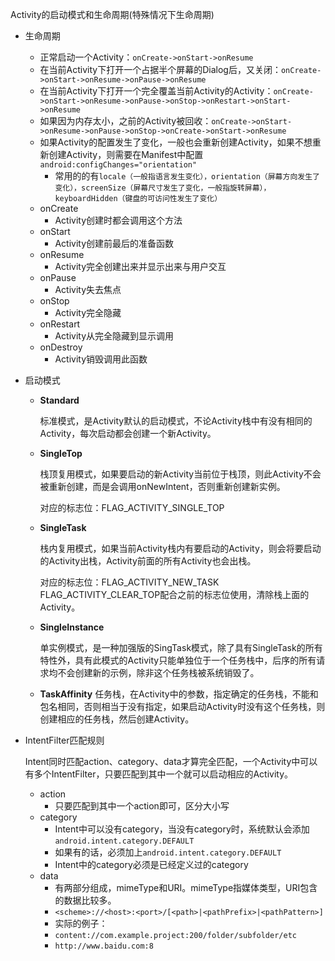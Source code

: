 Activity的启动模式和生命周期(特殊情况下生命周期)

- 生命周期

    - 正常启动一个Activity：`onCreate->onStart->onResume`
    - 在当前Activity下打开一个占据半个屏幕的Dialog后，又关闭：`onCreate->onStart->onResume->onPause->onResume`
    - 在当前Activity下打开一个完全覆盖当前Activity的Activity：`onCreate->onStart->onResume->onPause->onStop->onRestart->onStart->onResume`
    - 如果因为内存太小，之前的Activity被回收：`onCreate->onStart->onResume->onPause->onStop->onCreate->onStart->onResume`
    - 如果Activity的配置发生了变化，一般也会重新创建Activity，如果不想重新创建Activity，则需要在Manifest中配置`android:configChanges="orientation"`
        - 常用的的有`locale（一般指语言发生变化），orientation（屏幕方向发生了变化），screenSize（屏幕尺寸发生了变化，一般指旋转屏幕），keyboardHidden（键盘的可访问性发生了变化）`
    - onCreate
        - Activity创建时都会调用这个方法
    - onStart
        - Activity创建前最后的准备函数
    - onResume
        - Activity完全创建出来并显示出来与用户交互
    - onPause
        - Activity失去焦点
    - onStop
        - Activity完全隐藏
    - onRestart
        - Activity从完全隐藏到显示调用
    - onDestroy
        - Activity销毁调用此函数

- 启动模式

    - **Standard**

        标准模式，是Activity默认的启动模式，不论Activity栈中有没有相同的Activity，每次启动都会创建一个新Activity。

    - **SingleTop**

        栈顶复用模式，如果要启动的新Activity当前位于栈顶，则此Activity不会被重新创建，而是会调用onNewIntent，否则重新创建新实例。

        对应的标志位：FLAG_ACTIVITY_SINGLE_TOP

    - **SingleTask**

        栈内复用模式，如果当前Activity栈内有要启动的Activity，则会将要启动的Activity出栈，Activity前面的所有Activity也会出栈。

        对应的标志位：FLAG_ACTIVITY_NEW_TASK		FLAG_ACTIVITY_CLEAR_TOP配合之前的标志位使用，清除栈上面的Activity。
    
    - **SingleInstance**
    
        单实例模式，是一种加强版的SingTask模式，除了具有SingleTask的所有特性外，具有此模式的Activity只能单独位于一个任务栈中，后序的所有请求均不会创建新的示例，除非这个任务栈被系统销毁了。
        
    - **TaskAffinity**					任务栈，在Activity中的参数，指定确定的任务栈，不能和包名相同，否则相当于没有指定，如果启动Activity时没有这个任务栈，则创建相应的任务栈，然后创建Activity。
    
- IntentFilter匹配规则

    Intent同时匹配action、category、data才算完全匹配，一个Activity中可以有多个IntentFilter，只要匹配到其中一个就可以启动相应的Activity。

    - action
        - 只要匹配到其中一个action即可，区分大小写
    - category
        - Intent中可以没有category，当没有category时，系统默认会添加`android.intent.category.DEFAULT`
        - 如果有的话，必须加上`android.intent.category.DEFAULT`
        - Intent中的category必须是已经定义过的category
    - data
        - 有两部分组成，mimeType和URI。mimeType指媒体类型，URI包含的数据比较多。
        - `<scheme>://<host>:<port>/[<path>|<pathPrefix>|<pathPattern>]`
        - 实际的例子：
        - `content://com.example.project:200/folder/subfolder/etc`
        - `http://www.baidu.com:8`